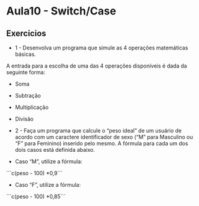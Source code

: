 # Aula10 - Switch/Case


## Exercicios

 - 1 - Desenvolva um programa que simule as 4 operações matemáticas básicas.

A entrada para a escolha de uma das 4 operações disponíveis é dada da seguinte forma:

 - Soma
 - Subtração
 - Multiplicação
 - Divisão

 - 2 - Faça um programa que calcule o “peso ideal” de um usuário de acordo com um caractere identificador de sexo (“M” para Masculino ou “F” para Feminino) inserido pelo mesmo. A fórmula para cada um dos dois casos está definida abaixo.

 - Caso “M”, utilize a fórmula:

´´´c(peso - 100) *0,9´´´

 - Caso “F”, utilize a fórmula:

´´´c(peso - 100) *0,85´´´
 
